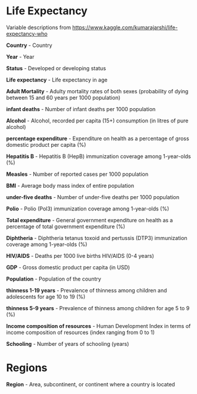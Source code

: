 # Life Expectancy

Variable descriptions from https://www.kaggle.com/kumarajarshi/life-expectancy-who

**Country** - Country

**Year** - Year

**Status** - Developed or developing status

**Life expectancy** - Life expectancy in age

**Adult Mortality** - Adulty mortality rates of both sexes (probability of dying between 15 and 60 years per 1000 population)

**infant deaths** - Number of infant deaths per 1000 population

**Alcohol** - Alcohol, recorded per capita (15+) consumption (in litres of pure alcohol)

**percentage expenditure** - Expenditure on health as a percentage of gross domestic product per capita (%)

**Hepatitis B** - Hepatitis B (HepB) immunization coverage among 1-year-olds (%)

**Measles** - Number of reported cases per 1000 population

**BMI** - Average body mass index of entire population

**under-five deaths** - Number of under-five deaths per 1000 population

**Polio** - Polio (Pol3) immunization coverage among 1-year-olds (%)

**Total expenditure** - General government expenditure on health as a percentage of total government expenditure (%)

**Diphtheria** - Diphtheria tetanus toxoid and pertussis (DTP3) immunization coverage among 1-year-olds (%)

**HIV/AIDS** - Deaths per 1000 live births HIV/AIDS (0-4 years)

**GDP** - Gross domestic product per capita (in USD)

**Population** - Population of the country

**thinness  1-19 years** - Prevalence of thinness among children and adolescents for age 10 to 19 (%)

**thinness 5-9 years** - Prevalence of thinness among children for age 5 to 9 (%)

**Income composition of resources** - Human Development Index in terms of income composition of resources (index ranging from 0 to 1)

**Schooling** - Number of years of schooling (years)

# Regions

**Region** - Area, subcontinent, or continent where a country is located
